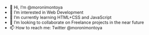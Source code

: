 - 👋 Hi, I’m @moronimontoya
- 👀 I’m interested in Web Development
- 🌱 I’m currently learning HTML+CSS and JavaScript
- 💞️ I’m looking to collaborate on Freelance projects in the near future
- 📫 How to reach me: Twitter @moronimontoya 

<!---
moronimontoya/moronimontoya is a ✨ special ✨ repository because its `README.md` (this file) appears on your GitHub profile.
You can click the Preview link to take a look at your changes.
--->
